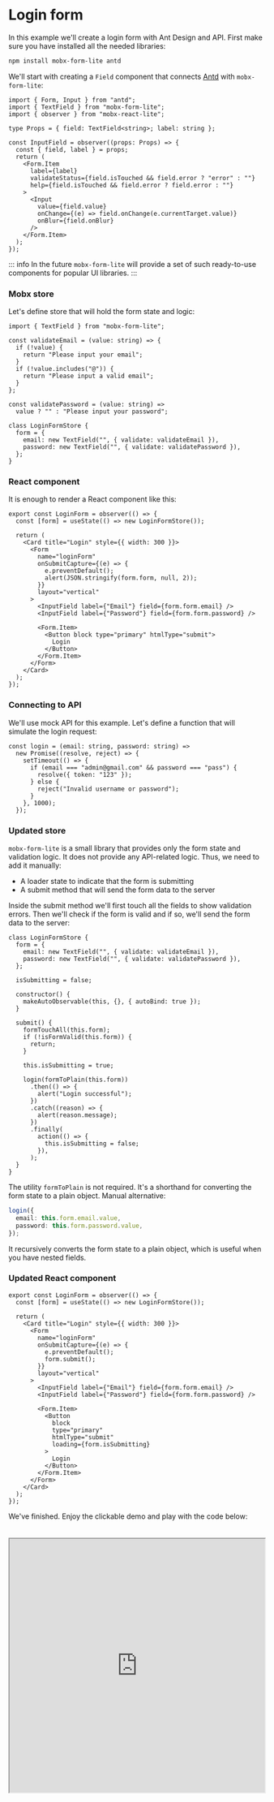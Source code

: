# Login form

In this example we'll create a login form with Ant Design and API. First make sure you have installed all the needed libraries:

```bash
npm install mobx-form-lite antd
```

We'll start with creating a `Field` component that connects [Antd](https://ant.design/) with `mobx-form-lite`:

```tsx
import { Form, Input } from "antd";
import { TextField } from "mobx-form-lite";
import { observer } from "mobx-react-lite";

type Props = { field: TextField<string>; label: string };

const InputField = observer((props: Props) => {
  const { field, label } = props;
  return (
    <Form.Item
      label={label}
      validateStatus={field.isTouched && field.error ? "error" : ""}
      help={field.isTouched && field.error ? field.error : ""}
    >
      <Input
        value={field.value}
        onChange={(e) => field.onChange(e.currentTarget.value)}
        onBlur={field.onBlur}
      />
    </Form.Item>
  );
});
```

::: info
In the future `mobx-form-lite` will provide a set of such ready-to-use components for popular UI libraries.
:::

### Mobx store

Let's define store that will hold the form state and logic:

```tsx
import { TextField } from "mobx-form-lite";

const validateEmail = (value: string) => {
  if (!value) {
    return "Please input your email";
  }
  if (!value.includes("@")) {
    return "Please input a valid email";
  }
};

const validatePassword = (value: string) =>
  value ? "" : "Please input your password";

class LoginFormStore {
  form = {
    email: new TextField("", { validate: validateEmail }),
    password: new TextField("", { validate: validatePassword }),
  };
}
```

### React component

It is enough to render a React component like this:

```tsx
export const LoginForm = observer(() => {
  const [form] = useState(() => new LoginFormStore());

  return (
    <Card title="Login" style={{ width: 300 }}>
      <Form
        name="loginForm"
        onSubmitCapture={(e) => {
          e.preventDefault();
          alert(JSON.stringify(form.form, null, 2));
        }}
        layout="vertical"
      >
        <InputField label={"Email"} field={form.form.email} />
        <InputField label={"Password"} field={form.form.password} />

        <Form.Item>
          <Button block type="primary" htmlType="submit">
            Login
          </Button>
        </Form.Item>
      </Form>
    </Card>
  );
});
```

### Connecting to API

We'll use mock API for this example. Let's define a function that will simulate the login request:

```tsx
const login = (email: string, password: string) =>
  new Promise((resolve, reject) => {
    setTimeout(() => {
      if (email === "admin@gmail.com" && password === "pass") {
        resolve({ token: "123" });
      } else {
        reject("Invalid username or password");
      }
    }, 1000);
  });
```

### Updated store

`mobx-form-lite` is a small library that provides only the form state and validation logic. It does not provide any API-related logic. Thus, we need to add it manually:

- A loader state to indicate that the form is submitting
- A submit method that will send the form data to the server

Inside the submit method we'll first touch all the fields to show validation errors. Then we'll check if the form is valid and if so, we'll send the form data to the server:

```tsx{7,13-33}
class LoginFormStore {
  form = {
    email: new TextField("", { validate: validateEmail }),
    password: new TextField("", { validate: validatePassword }),
  };

  isSubmitting = false;

  constructor() {
    makeAutoObservable(this, {}, { autoBind: true });
  }

  submit() {
    formTouchAll(this.form);
    if (!isFormValid(this.form)) {
      return;
    }

    this.isSubmitting = true;

    login(formToPlain(this.form))
      .then(() => {
        alert("Login successful");
      })
      .catch((reason) => {
        alert(reason.message);
      })
      .finally(
        action(() => {
          this.isSubmitting = false;
        }),
      );
  }
}
```

The utility `formToPlain` is not required. It's a shorthand for converting the form state to a plain object. Manual alternative:

```ts
login({
  email: this.form.email.value,
  password: this.form.password.value,
});
```

It recursively converts the form state to a plain object, which is useful when you have nested fields.

### Updated React component

```tsx{10,22}
export const LoginForm = observer(() => {
  const [form] = useState(() => new LoginFormStore());

  return (
    <Card title="Login" style={{ width: 300 }}>
      <Form
        name="loginForm"
        onSubmitCapture={(e) => {
          e.preventDefault();
          form.submit();
        }}
        layout="vertical"
      >
        <InputField label={"Email"} field={form.form.email} />
        <InputField label={"Password"} field={form.form.password} />

        <Form.Item>
          <Button
            block
            type="primary"
            htmlType="submit"
            loading={form.isSubmitting}
          >
            Login
          </Button>
        </Form.Item>
      </Form>
    </Card>
  );
});
```

We've finished. Enjoy the clickable demo and play with the code below:

<iframe src="https://stackblitz.com/edit/vite-react-ts-xagd3i?embed=1&view=preview" style="margin-top: 20px" width="100%" height="500px"></iframe>
